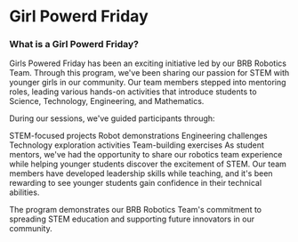 # Girl Powerd Friday
### What is a Girl Powerd Friday?

Girls Powered Friday has been an exciting initiative led by our BRB Robotics Team. Through this program, we've been sharing our passion for STEM with younger girls in our community. Our team members stepped into mentoring roles, leading various hands-on activities that introduce students to Science, Technology, Engineering, and Mathematics.

During our sessions, we've guided participants through:

STEM-focused projects
Robot demonstrations
Engineering challenges
Technology exploration activities
Team-building exercises
As student mentors, we've had the opportunity to share our robotics team experience while helping younger students discover the excitement of STEM. Our team members have developed leadership skills while teaching, and it's been rewarding to see younger students gain confidence in their technical abilities.

The program demonstrates our BRB Robotics Team's commitment to spreading STEM education and supporting future innovators in our community.